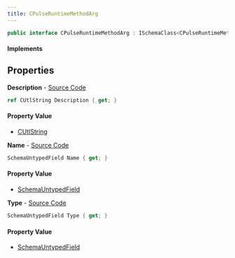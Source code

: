 ```yaml
---
title: CPulseRuntimeMethodArg
---
```


```csharp
public interface CPulseRuntimeMethodArg : ISchemaClass<CPulseRuntimeMethodArg>, ISchemaField, ISchemaClass, INativeHandle
```

#### Implements

## Properties

**Description** - [Source Code](https://github.com/swiftly-solution/swiftlys2/blob/master/managed/src/SwiftlyS2.Generated/Schemas/Interfaces/CPulseRuntimeMethodArg.cs#L19)

```csharp
ref CUtlString Description { get; }
```

#### Property Value

- [CUtlString](/docs/api/shared/natives/cutlstring)

**Name** - [Source Code](https://github.com/swiftly-solution/swiftlys2/blob/master/managed/src/SwiftlyS2.Generated/Schemas/Interfaces/CPulseRuntimeMethodArg.cs#L17)

```csharp
SchemaUntypedField Name { get; }
```

#### Property Value

- [SchemaUntypedField](/docs/api/shared/schemas/schemauntypedfield)

**Type** - [Source Code](https://github.com/swiftly-solution/swiftlys2/blob/master/managed/src/SwiftlyS2.Generated/Schemas/Interfaces/CPulseRuntimeMethodArg.cs#L22)

```csharp
SchemaUntypedField Type { get; }
```

#### Property Value

- [SchemaUntypedField](/docs/api/shared/schemas/schemauntypedfield)

